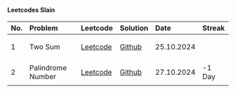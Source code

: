 #### Leetcodes Slain
| No.      | Problem      |   Leetcode   |   Solution   |   Date   |   Streak   |
| ---- |:---- |:---- |:---- |:---- |:---- |
| 1     |  Two Sum     | <p><a href="https://leetcode.com/problems/two-sum/description/" target="_blank">Leetcode</p> |  <p><a href="https://github.com/kimanicharles911/leetcode_java/blob/master/src/main/java/TwoSum.java" target="_blank">Github</p> |  25.10.2024     |       |
| 2     |  Palindrome Number     | <p><a href="https://leetcode.com/problems/palindrome-number/description/" target="_blank">Leetcode</p> |  <p><a href="https://github.com/kimanicharles911/leetcode_java/blob/master/src/main/java/PalindromeNumber9.java" target="_blank">Github</p> |  27.10.2024     |  -1 Day     |
